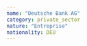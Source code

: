 ```yaml
---
name: "Deutsche Bank AG"
category: private_sector
nature: "Entreprise"
nationality: DEU
---
```

    